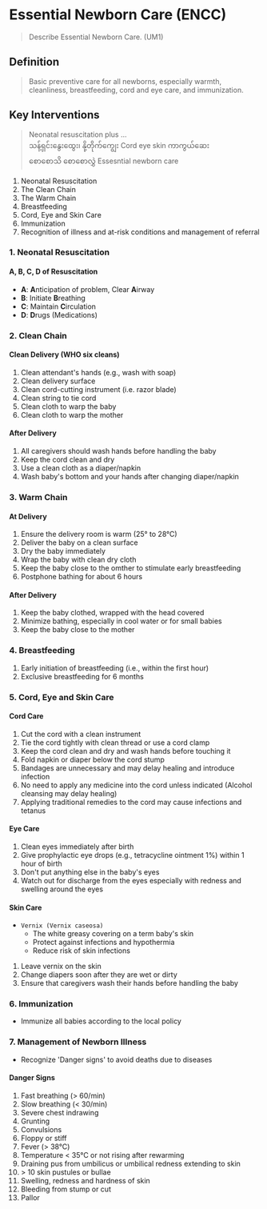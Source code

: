 # Essential Newborn Care (ENCC)

> Describe Essential Newborn Care. (UM1)

## Definition

> Basic preventive care for all newborns, especially warmth, cleanliness, breastfeeding, cord and eye care, and immunization.

## Key Interventions

> Neonatal resuscitation plus ... <br>သန့်ရှင်းနွေးထွေး၊ နို့တိုက်ကျွေး Cord eye skin ကာကွယ်ဆေး<br> စောစောသိ စောစောလွှဲ Essesntial newborn care

1. Neonatal Resuscitation
1. The Clean Chain
1. The Warm Chain
1. Breastfeeding
1. Cord, Eye and Skin Care
1. Immunization
1. Recognition of illness and at-risk conditions and management of referral

### 1. Neonatal Resuscitation

#### A, B, C, D of Resuscitation

- **A**: **A**nticipation of problem, Clear **A**irway
- **B**: Initiate **B**reathing
- **C**: Maintain **C**irculation
- **D**: **D**rugs (Medications)

### 2. Clean Chain

#### Clean Delivery (WHO six cleans)

1. Clean attendant's hands (e.g., wash with soap)
1. Clean delivery surface
1. Clean cord-cutting instrument (i.e. razor blade)
1. Clean string to tie cord
1. Clean cloth to warp the baby
1. Clean cloth to warp the mother

#### After Delivery

1. All caregivers should wash hands before handling the baby
1. Keep the cord clean and dry
1. Use a clean cloth as a diaper/napkin
1. Wash baby's bottom and your hands after changing diaper/napkin

### 3. Warm Chain

#### At Delivery

1. Ensure the delivery room is warm (25° to 28°C)
1. Deliver the baby on a clean surface
1. Dry the baby immediately
1. Wrap the baby with clean dry cloth
1. Keep the baby close to the omther to stimulate early breastfeeding
1. Postphone bathing for about 6 hours

#### After Delivery

1. Keep the baby clothed, wrapped with the head covered
1. Minimize bathing, especially in cool water or for small babies
1. Keep the baby close to the mother

### 4. Breastfeeding

1. Early initiation of breastfeeding (i.e., within the first hour)
1. Exclusive breastfeeding for 6 months

### 5. Cord, Eye and Skin Care

#### Cord Care

1. Cut the cord with a clean instrument
1. Tie the cord tightly with clean thread or use a cord clamp
1. Keep the cord clean and dry and wash hands before touching it
1. Fold napkin or diaper below the cord stump
1. Bandages are unnecessary and may delay healing and introduce infection
1. No need to apply any medicine into the cord unless indicated (Alcohol cleansing may delay healing)
1. Applying traditional remedies to the cord may cause infections and tetanus

#### Eye Care

1. Clean eyes immediately after birth
1. Give prophylactic eye drops (e.g., tetracycline ointment 1%) within 1 hour of birth
1. Don't put anything else in the baby's eyes
1. Watch out for discharge from the eyes especially with redness and swelling around the eyes

#### Skin Care

- `Vernix (Vernix caseosa)`
  - The white greasy covering on a term baby's skin
  - Protect against infections and hypothermia
  - Reduce risk of skin infections

1. Leave vernix on the skin
1. Change diapers soon after they are wet or dirty
1. Ensure that caregivers wash their hands before handling the baby

### 6. Immunization

- Immunize all babies according to the local policy

### 7. Management of Newborn Illness

- Recognize 'Danger signs' to avoid deaths due to diseases

#### Danger Signs

1. Fast breathing (> 60/min)
1. Slow breathing (< 30/min)
1. Severe chest indrawing
1. Grunting
1. Convulsions
1. Floppy or stiff
1. Fever (> 38°C)
1. Temperature < 35°C or not rising after rewarming
1. Draining pus from umbilicus or umbilical redness extending to skin
1. \> 10 skin pustules or bullae
1. Swelling, redness and hardness of skin
1. Bleeding from stump or cut
1. Pallor
